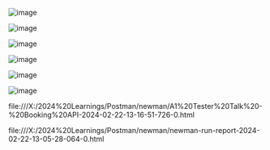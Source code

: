 ![image](https://github.com/Ka-4517/API-Testing-Details/assets/72380607/ec1ca21b-6d2a-4f2b-a4c5-eab2982781ad)

![image](https://github.com/Ka-4517/API-Testing-Details/assets/72380607/0dfff0ee-a848-4432-9f1d-8f872ef70099)

![image](https://github.com/Ka-4517/API-Testing-Details/assets/72380607/83e7c839-d0c6-4f8f-965a-84615bc3965b)

![image](https://github.com/Ka-4517/API-Testing-Details/assets/72380607/c9df7b2d-5114-435f-b61e-97aed31c7dff)


![image](https://github.com/Ka-4517/API-Testing-Details/assets/72380607/f0d080db-be2d-4001-826e-e106b6df8ecc)

![image](https://github.com/Ka-4517/API-Testing-Details/assets/72380607/f23884de-1a0b-4565-b022-48249f7e629d)


file:///X:/2024%20Learnings/Postman/newman/A1%20Tester%20Talk%20-%20Booking%20API-2024-02-22-13-16-51-726-0.html

file:///X:/2024%20Learnings/Postman/newman/newman-run-report-2024-02-22-13-05-28-064-0.html

